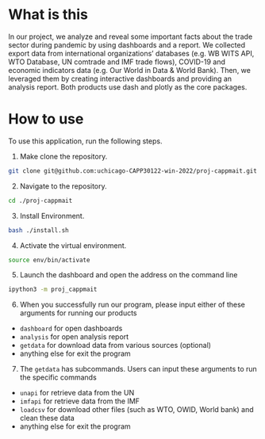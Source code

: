 # What is this

In our project, we analyze and reveal some important facts about the trade 
sector during pandemic by using dashboards and a report. We collected export 
data from international organizations’ databases (e.g. WB WITS API, 
WTO Database, UN comtrade and IMF trade flows), COVID-19 and economic 
indicators data (e.g. Our World in Data & World Bank). Then, we leveraged them 
by creating interactive dashboards and providing an analysis report. 
Both products use dash and plotly as the core packages. 


# How to use
To use this application, run the following steps.

1. Make clone the repository.
```sh
git clone git@github.com:uchicago-CAPP30122-win-2022/proj-cappmait.git
```
2. Navigate to the repository.
```sh
cd ./proj-cappmait
```
3. Install Environment.
```sh
bash ./install.sh
```
4. Activate the virtual environment.
```sh
source env/bin/activate
```
5. Launch the dashboard and open the address on the command line
```sh
ipython3 -m proj_cappmait
```
6. When you successfully run our program, please input either of these arguments
for running our products
 - `dashboard` for open dashboards
 - `analysis` for open analysis report
 - `getdata` for download data from various sources (optional)
 - anything else for exit the program

7. The `getdata` has subcommands. Users can input these arguments to 
run the specific commands
 - `unapi` for retrieve data from the UN
  - `imfapi` for retrieve data from the IMF
 - `loadcsv` for download other files (such as WTO, OWID, World bank) 
   and clean these data
 - anything else for exit the program